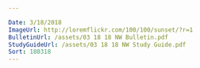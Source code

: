 ```yaml
---

Date: 3/18/2018
ImageUrl: http://loremflickr.com/100/100/sunset/?r=1
BulletinUrl: /assets/03 18 18 NW Bulletin.pdf
StudyGuideUrl: /assets/03 18 18 NW Study Guide.pdf
Sort: 180318
---
```

	
